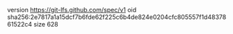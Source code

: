 version https://git-lfs.github.com/spec/v1
oid sha256:2e7817a1a15dcf7b6fde62f225c6b4de824e0204cfc805557f1d4837861522c4
size 628
